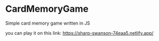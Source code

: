 # CardMemoryGame
Simple card memory game written in JS

you can play it on this link:
  https://sharp-swanson-74eaa5.netlify.app/

